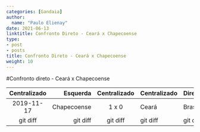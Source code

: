 ```yaml
---
categories: [Gandaia]
author:
  name: "Paulo Elienay"
date: 2021-06-13
linktitle: Confronto Direto - Ceará x Chapecoense
type:
- post
- posts
title: Confronto Direto - Ceará x Chapecoense
weight: 10
---
```

#Confronto direto - Ceará x Chapecoense

|  Centralizado   |   Esquerda      |  Centralizado   |Centralizado     |    Direita      |
|      :---:      |            ---: |      :---:      | :---            | :---            |
| 2019-11-17      | Chapecoense     | 1 x 0           | Ceará           | Brasileirão     |
| git diff        | git diff        | git diff        | git diff        | git diff        |
